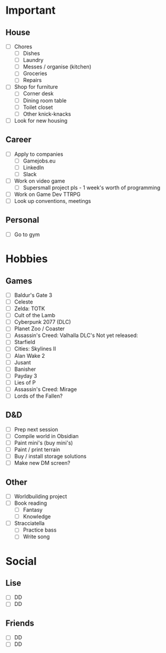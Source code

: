 # Important
## House
- [ ] Chores
	- [ ] Dishes
	- [ ] Laundry
	- [ ] Messes / organise (kitchen)
	- [ ] Groceries
	- [ ] Repairs
- [ ] Shop for furniture
	- [ ] Corner desk
	- [ ] Dining room table
	- [ ] Toilet closet
	- [ ] Other knick-knacks
- [ ] Look for new housing
## Career
- [ ] Apply to companies
	- [ ] Gamejobs.eu
	- [ ] LinkedIn
	- [ ] Slack
- [ ] Work on video game
	- [ ] Supersmall project pls - 1 week's worth of programming
- [ ] Work on Game Dev TTRPG
- [ ] Look up conventions, meetings
## Personal
- [ ] Go to gym
# Hobbies
## Games
- [ ] Baldur's Gate 3
- [ ] Celeste
- [ ] Zelda: TOTK
- [ ] Cult of the Lamb
- [ ] Cyberpunk 2077 (DLC)
- [ ] Planet Zoo / Coaster
- [ ] Assassin's Creed: Valhalla DLC's
Not yet released:
- [ ] Starfield
- [ ] Cities: Skylines II
- [ ] Alan Wake 2
- [ ] Jusant
- [ ] Banisher
- [ ] Payday 3
- [ ] Lies of P
- [ ] Assassin's Creed: Mirage
- [ ] Lords of the Fallen?
## D&D
- [ ] Prep next session
- [ ] Compile world in Obsidian
- [ ] Paint mini's (buy mini's)
- [ ] Paint / print terrain
- [ ] Buy / install storage solutions
- [ ] Make new DM screen?
## Other
- [ ] Worldbuilding project
- [ ] Book reading
	- [ ] Fantasy
	- [ ] Knowledge
- [ ] Stracciatella
	- [ ] Practice bass
	- [ ] Write song
# Social
## Lise
- [ ] DD
- [ ] DD
## Friends
- [ ] DD
- [ ] DD
